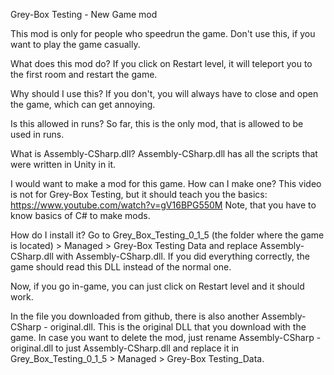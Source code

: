 Grey-Box Testing - New Game mod

This mod is only for people who speedrun the game. Don't use this, if you want to play the game casually.

What does this mod do?
If you click on Restart level, it will teleport you to the first room and restart the game.

Why should I use this?
If you don't, you will always have to close and open the game, which can get annoying.

Is this allowed in runs?
So far, this is the only mod, that is allowed to be used in runs.

What is Assembly-CSharp.dll?
Assembly-CSharp.dll has all the scripts that were written in Unity in it.

I would want to make a mod for this game. How can I make one?
This video is not for Grey-Box Testing, but it should teach you the basics:
https://www.youtube.com/watch?v=gV16BPG550M
Note, that you have to know basics of C# to make mods.

How do I install it?
Go to Grey_Box_Testing_0_1_5 (the folder where the game is located) > Managed > Grey-Box Testing Data and replace Assembly-CSharp.dll with Assembly-CSharp.dll. If you did everything correctly, the game should read this DLL instead of the normal one.

Now, if you go in-game, you can just click on Restart level and it should work.

In the file you downloaded from github, there is also another Assembly-CSharp - original.dll. This is the original DLL that you download with the game. In case you want to delete the mod, just rename Assembly-CSharp - original.dll to just Assembly-CSharp.dll and replace it in Grey_Box_Testing_0_1_5 > Managed > Grey-Box Testing_Data.
